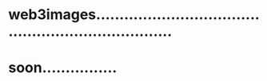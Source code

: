 # web3images......................................................................
# soon................
